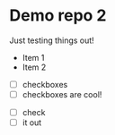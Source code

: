 # Demo repo 2

Just testing things out!

* Item 1
* Item 2

* [ ] checkboxes
* [ ] checkboxes are cool!

- [ ] check
- [ ] it out